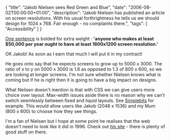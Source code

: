 {
  "title": "Jakob Nielsen sees Red Green and Blue",
  "date": "2006-08-02T00:00:00+01:00",
  "description": "Jakob Nielsen has published an article on screen resolutions. With his usual forthrightness he tells us we should design for 1024 x 768. Fair enough - no complaints there.",
  "tags": [
    "Accessibility"
  ]
}

<a href="http://www.useit.com/alertbox/screen_resolution.html">One sentence</a> is bolded for extra weight : **'anyone who makes at least $50,000 per year ought to have at least 1600x1200 screen resolution.'**

OK Jakob! As soon as I earn that much I will put it in my contract!

He goes onto say that he expects screens to grow up to 5000 x 3000. The ratio of x to y on 5000 x 3000 is 1.6 as opposed to 1.3 of 800 x 600, so we are looking at longer screens. I'm not sure whether Nielsen knows what is coming but if he is right then it is going to have a big impact on designs.

What Neilsen doesn't mention is that with CSS we can give users more choice over layout. Max-width issues aside there is no reason why we can't switch seemlessly between fixed and liquid layouts. See [Simplebits][1] for example. This would allow users like Jakob (2048 x 1536) and my Mum (800 x 600) to choose how they see things. 

I'm a fan of Nielsen but I hope at some point he realises that the web doesn't need to look like it did in 1996. Check out [his site][2] - there is plenty of good stuff on there.

 [1]: http://www.simplebits.com/
 [2]: http://www.useit.com/
